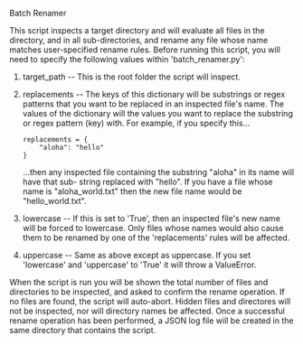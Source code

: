 Batch Renamer

This script inspects a target directory and will evaluate all files in the directory, and in all
sub-directories, and rename any file whose name matches user-specified rename rules. Before
running this script, you will need to specify the following values within 'batch_renamer.py':

1.  target_path -- This is the root folder the script will inspect.

2.  replacements -- The keys of this dictionary will be substrings or regex patterns that you want
    to be replaced in an inspected file's name. The values of the dictionary will the values you
    want to replace the substring or regex pattern (key) with. For example, if you specify this...

        replacements = {
            "aloha": "hello"
        }

    ...then any inspected file containing the substring "aloha" in its name will have that sub-
    string replaced with "hello". If you have a file whose name is "aloha_world.txt" then the new
    file name would be "hello_world.txt".

3.  lowercase -- If this is set to 'True', then an inspected file's new name will be forced to
    lowercase. Only files whose names would also cause them to be renamed by one of the
    'replacements' rules will be affected.

4.  uppercase -- Same as above except as uppercase. If you set 'lowercase' and 'uppercase' to
    'True' it will throw a ValueError.

When the script is run you will be shown the total number of files and directories to be inspected,
and asked to confirm the rename operation. If no files are found, the script will auto-abort.
Hidden files and directores will not be inspected, nor will directory names be affected. Once a
successful rename operation has been performed, a JSON log file will be created in the same
directory that contains the script.
